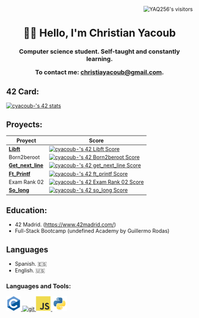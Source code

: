 <p align="right">
	<img alt="YAQ256's visitors" src="https://komarev.com/ghpvc/?username=YAQ256&color=0065bd&style=flat&label=visitors" />
</p>

<h1 align="center"> 👋🏽 Hello, I'm Christian Yacoub</h1>

<h3 align="center">Computer science student. Self-taught and constantly learning.

To contact me: christiayacoub@gmail.com.
 </h3>

## 42 Card:

[![cyacoub-'s 42 stats](https://badge42.vercel.app/api/v2/cl9ecbw3700400gm9lmf71vrz/stats?cursusId=21&coalitionId=65)](https://github.com/JaeSeoKim/badge42)

## Proyects:

|Proyect|Score|
|-------|-----|
|[**Libft**](https://github.com/YAQ256/Libft)|[![cyacoub-'s 42 Libft Score](https://badge42.vercel.app/api/v2/cl9ecbw3700400gm9lmf71vrz/project/2778493)](https://github.com/JaeSeoKim/badge42)
|Born2beroot|[![cyacoub-'s 42 Born2beroot Score](https://badge42.vercel.app/api/v2/cl9ecbw3700400gm9lmf71vrz/project/2866882)](https://github.com/JaeSeoKim/badge42)
|[**Get_next_line**](https://github.com/YAQ256/get_next_line)|[![cyacoub-'s 42 get_next_line Score](https://badge42.vercel.app/api/v2/cl9ecbw3700400gm9lmf71vrz/project/2866884)](https://github.com/JaeSeoKim/badge42)
|[**Ft_Printf**](https://github.com/YAQ256/ft_printf)|[![cyacoub-'s 42 ft_printf Score](https://badge42.vercel.app/api/v2/cl9ecbw3700400gm9lmf71vrz/project/2866883)](https://github.com/JaeSeoKim/badge42)
|Exam Rank 02|[![cyacoub-'s 42 Exam Rank 02 Score](https://badge42.vercel.app/api/v2/cl9ecbw3700400gm9lmf71vrz/project/2915549)](https://github.com/JaeSeoKim/badge42)
|[**So_long**](https://github.com/YAQ256/so_long)|[![cyacoub-'s 42 so_long Score](https://badge42.vercel.app/api/v2/cl9ecbw3700400gm9lmf71vrz/project/2999257)](https://github.com/JaeSeoKim/badge42)

## Education:
* 42 Madrid. (https://www.42madrid.com/)
* Full-Stack Bootcamp (undefined Academy by Guillermo Rodas)

## Languages
* Spanish. 🇪🇸
* English. 🇺🇸

<h3 align="left">Languages and Tools:</h3>
<p align="left"> <a href="https://www.cprogramming.com/" target="_blank" rel="noreferrer"> <img src="https://raw.githubusercontent.com/devicons/devicon/master/icons/c/c-original.svg" alt="c" width="40" height="40"/> </a> <a href="https://git-scm.com/" target="_blank" rel="noreferrer"> <img src="https://www.vectorlogo.zone/logos/git-scm/git-scm-icon.svg" alt="git" width="40" height="40"/> </a> <a href="https://developer.mozilla.org/en-US/docs/Web/JavaScript" target="_blank" rel="noreferrer"> <img src="https://raw.githubusercontent.com/devicons/devicon/master/icons/javascript/javascript-original.svg" alt="javascript" width="40" height="40"/> </a> <a href="https://www.python.org" target="_blank" rel="noreferrer"> <img src="https://raw.githubusercontent.com/devicons/devicon/master/icons/python/python-original.svg" alt="python" width="40" height="40"/> </a> </p>
